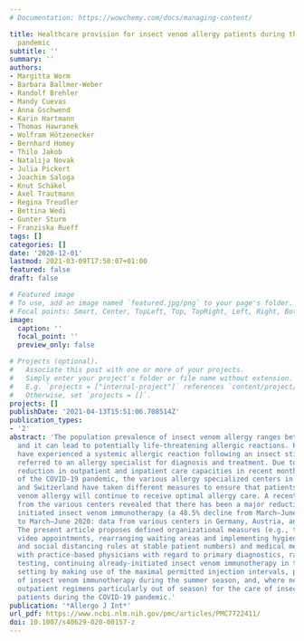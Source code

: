 ```yaml
---
# Documentation: https://wowchemy.com/docs/managing-content/

title: Healthcare provision for insect venom allergy patients during the COVID-19
  pandemic
subtitle: ''
summary: ''
authors:
- Margitta Worm
- Barbara Ballmer-Weber
- Randolf Brehler
- Mandy Cuevas
- Anna Gschwend
- Karin Hartmann
- Thomas Hawranek
- Wolfram Hötzenecker
- Bernhard Homey
- Thilo Jakob
- Natalija Novak
- Julia Pickert
- Joachim Saloga
- Knut Schäkel
- Axel Trautmann
- Regina Treudler
- Bettina Wedi
- Gunter Sturm
- Franziska Rueff
tags: []
categories: []
date: '2020-12-01'
lastmod: 2021-03-09T17:50:07+01:00
featured: false
draft: false

# Featured image
# To use, add an image named `featured.jpg/png` to your page's folder.
# Focal points: Smart, Center, TopLeft, Top, TopRight, Left, Right, BottomLeft, Bottom, BottomRight.
image:
  caption: ''
  focal_point: ''
  preview_only: false

# Projects (optional).
#   Associate this post with one or more of your projects.
#   Simply enter your project's folder or file name without extension.
#   E.g. `projects = ["internal-project"]` references `content/project/deep-learning/index.md`.
#   Otherwise, set `projects = []`.
projects: []
publishDate: '2021-04-13T15:51:06.708514Z'
publication_types:
- '2'
abstract: 'The population prevalence of insect venom allergy ranges between 3–5%,
  and it can lead to potentially life-threatening allergic reactions. Patients who
  have experienced a systemic allergic reaction following an insect sting should be
  referred to an allergy specialist for diagnosis and treatment. Due to the widespread
  reduction in outpatient and inpatient care capacities in recent months as a result
  of the COVID-19 pandemic, the various allergy specialized centers in Germany, Austria,
  and Switzerland have taken different measures to ensure that patients with insect
  venom allergy will continue to receive optimal allergy care. A recent data analysis
  from the various centers revealed that there has been a major reduction in newly
  initiated insect venom immunotherapy (a 48.5% decline from March–June 2019 compared
  to March–June 2020: data from various centers in Germany, Austria, and Switzerland).
  The present article proposes defined organizational measures (e.g., telephone and
  video appointments, rearranging waiting areas and implementing hygiene measures
  and social distancing rules at stable patient numbers) and medical measures (collaboration
  with practice-based physicians with regard to primary diagnostics, rapid COVID-19
  testing, continuing already-initiated insect venom immunotherapy in the outpatient
  setting by making use of the maximal permitted injection intervals, prompt initiation
  of insect venom immunotherapy during the summer season, and, where necessary, using
  outpatient regimens particularly out of season) for the care of insect venom allergy
  patients during the COVID-19 pandemic.'
publication: '*Allergo J Int*'
url_pdf: https://www.ncbi.nlm.nih.gov/pmc/articles/PMC7722411/
doi: 10.1007/s40629-020-00157-z
---
```

